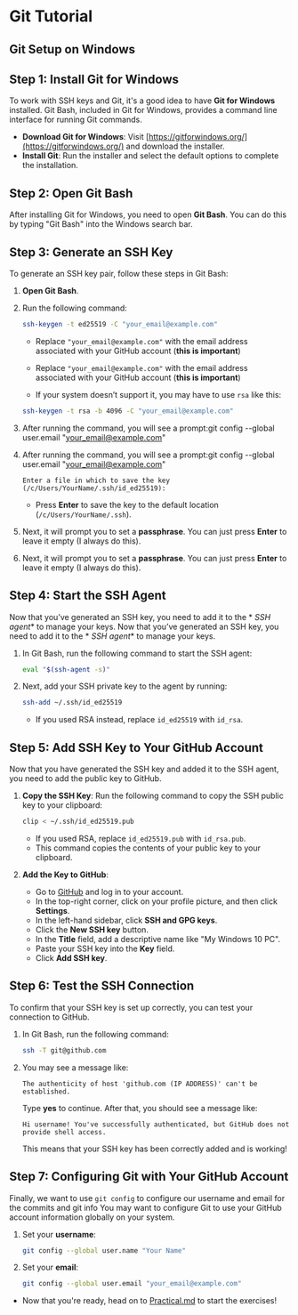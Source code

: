 # Git Tutorial

## Git Setup on Windows

## Step 1: Install Git for Windows
To work with SSH keys and Git, it's a good idea to have **Git for Windows** installed. Git Bash, included in Git for Windows, provides a command line interface for running Git commands.

- **Download Git for Windows**: Visit [https://gitforwindows.org/](https://gitforwindows.org/) and download the installer.
- **Install Git**: Run the installer and select the default options to complete the installation.

## Step 2: Open Git Bash
After installing Git for Windows, you need to open **Git Bash**. You can do this by typing "Git Bash" into the Windows search bar.

## Step 3: Generate an SSH Key
To generate an SSH key pair, follow these steps in Git Bash:

1. **Open Git Bash**.
2. Run the following command:

   ```sh
   ssh-keygen -t ed25519 -C "your_email@example.com"
   ```
   
   - Replace `"your_email@example.com"` with the email address associated with your GitHub account (**this is important**)
   - Replace `"your_email@example.com"` with the email address associated with your GitHub account (**this is important**)
     
   - If your system doesn’t support it, you may have to use `rsa` like this:

   ```sh
   ssh-keygen -t rsa -b 4096 -C "your_email@example.com"
   ```

3. After running the command, you will see a prompt:git config --global user.email "your_email@example.com"
3. After running the command, you will see a prompt:git config --global user.email "your_email@example.com"

   ```
   Enter a file in which to save the key (/c/Users/YourName/.ssh/id_ed25519):
   ```

   - Press **Enter** to save the key to the default location (`/c/Users/YourName/.ssh`).

4. Next, it will prompt you to set a **passphrase**. You can just press **Enter** to leave it empty (I always do this).
4. Next, it will prompt you to set a **passphrase**. You can just press **Enter** to leave it empty (I always do this).

## Step 4: Start the SSH Agent
Now that you’ve generated an SSH key, you need to add it to the * *SSH agent** to manage your keys.
Now that you’ve generated an SSH key, you need to add it to the * *SSH agent** to manage your keys.

1. In Git Bash, run the following command to start the SSH agent:

   ```sh
   eval "$(ssh-agent -s)"
   ```

2. Next, add your SSH private key to the agent by running:

   ```sh
   ssh-add ~/.ssh/id_ed25519
   ```

   - If you used RSA instead, replace `id_ed25519` with `id_rsa`.

## Step 5: Add SSH Key to Your GitHub Account
Now that you have generated the SSH key and added it to the SSH agent, you need to add the public key to GitHub.

1. **Copy the SSH Key**: Run the following command to copy the SSH public key to your clipboard:

   ```sh
   clip < ~/.ssh/id_ed25519.pub
   ```

   - If you used RSA, replace `id_ed25519.pub` with `id_rsa.pub`.
   - This command copies the contents of your public key to your clipboard.

2. **Add the Key to GitHub**:
   - Go to [GitHub](https://github.com) and log in to your account.
   - In the top-right corner, click on your profile picture, and then click **Settings**.
   - In the left-hand sidebar, click **SSH and GPG keys**.
   - Click the **New SSH key** button.
   - In the **Title** field, add a descriptive name like "My Windows 10 PC".
   - Paste your SSH key into the **Key** field.
   - Click **Add SSH key**.

## Step 6: Test the SSH Connection
To confirm that your SSH key is set up correctly, you can test your connection to GitHub.

1. In Git Bash, run the following command:

   ```sh
   ssh -T git@github.com
   ```

2. You may see a message like:

   ```
   The authenticity of host 'github.com (IP ADDRESS)' can't be established.
   ```
   
   Type **yes** to continue. After that, you should see a message like:

   ```
   Hi username! You've successfully authenticated, but GitHub does not provide shell access.
   ```

   This means that your SSH key has been correctly added and is working!

## Step 7: Configuring Git with Your GitHub Account
Finally, we want to use `git config` to configure our username and email for the commits and git info
You may want to configure Git to use your GitHub account information globally on your system.

1. Set your **username**:

   ```sh
   git config --global user.name "Your Name"
   ```

2. Set your **email**:

   ```sh
   git config --global user.email "your_email@example.com"
   ```

- Now that you're ready, head on to [Practical.md](https://github.com/pedro-curto/Git-Workshop/blob/main/README.md) to start the exercises!